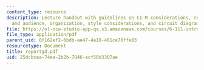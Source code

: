 ```yaml
---
content_type: resource
description: Lecture handout with guidelines on CI-M considerations, report style
  and audience, organization, style considerations, and circuit diagrams.
file: https://ol-ocw-studio-app-qa.s3.amazonaws.com/courses/6-111-introductory-digital-systems-laboratory-spring-2006/25dcbcea74ea2b2b7046acf58d3307ae_reportgd.pdf
file_type: application/pdf
parent_uid: 8f162ef2-6bdb-ae47-4a18-461ce76ffe83
resourcetype: Document
title: reportgd.pdf
uid: 25dcbcea-74ea-2b2b-7046-acf58d3307ae
---
```


